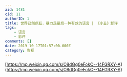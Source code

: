 ```yaml
---
aid: 1481
cid: 11
authorID: 1
title: 世界已然疯狂，暴力是最后一种有效的语言 | 《小丑》影评
tags:
    - 语言
    - 影评
comments: []
date: 2019-10-17T01:57:00.000Z
category: 影视
---
```


[https://mp.weixin.qq.com/s/O8dGg0eFokC--14FGRXY-A](https://mp.weixin.qq.com/s/O8dGg0eFokC--14FGRXY-A)
